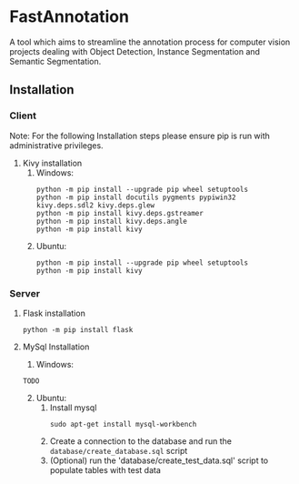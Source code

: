 # FastAnnotation
A tool which aims to streamline the annotation process for computer vision projects dealing with Object Detection, Instance Segmentation and Semantic Segmentation.


## Installation 

### Client
Note: For the following Installation steps please ensure pip is run with administrative privileges.

1. Kivy installation
    1. Windows:
        ```
        python -m pip install --upgrade pip wheel setuptools
        python -m pip install docutils pygments pypiwin32 kivy.deps.sdl2 kivy.deps.glew
        python -m pip install kivy.deps.gstreamer
        python -m pip install kivy.deps.angle
        python -m pip install kivy
        ```
    2. Ubuntu:
        ```
        python -m pip install --upgrade pip wheel setuptools
        python -m pip install kivy
        ```

### Server
1. Flask installation
    ```
    python -m pip install flask
    ```

2. MySql Installation
    1. Windows:
    ```
    TODO
    ```
    2. Ubuntu:
        1. Install mysql
            ```
            sudo apt-get install mysql-workbench
            ```
        1. Create a connection to the database and run the `database/create_database.sql` script
        1. (Optional) run the 'database/create_test_data.sql' script to populate tables with test data
    
             

